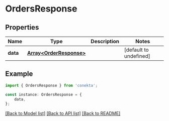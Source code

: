 # OrdersResponse


## Properties

Name | Type | Description | Notes
------------ | ------------- | ------------- | -------------
**data** | [**Array&lt;OrderResponse&gt;**](OrderResponse.md) |  | [default to undefined]

## Example

```typescript
import { OrdersResponse } from 'conekta';

const instance: OrdersResponse = {
    data,
};
```

[[Back to Model list]](../README.md#documentation-for-models) [[Back to API list]](../README.md#documentation-for-api-endpoints) [[Back to README]](../README.md)

